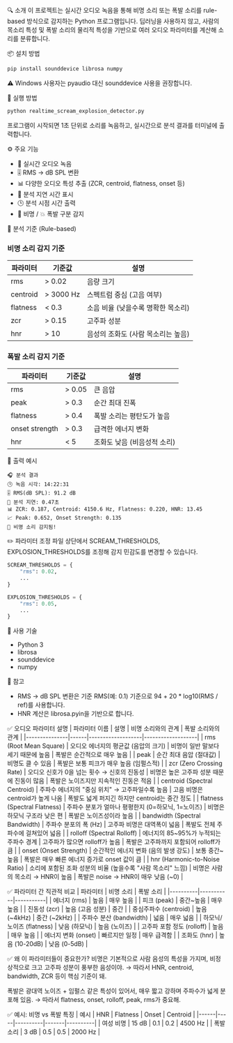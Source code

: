 🔍 소개
이 프로젝트는 실시간 오디오 녹음을 통해 비명 소리 또는 폭발 소리를 rule-based 방식으로 감지하는 Python 프로그램입니다.
딥러닝을 사용하지 않고, 사람의 목소리 특성 및 폭발 소리의 물리적 특성을 기반으로 여러 오디오 파라미터를 계산해 소리를 분류합니다.

📦 설치 방법
```bash
pip install sounddevice librosa numpy
```
⚠️ Windows 사용자는 pyaudio 대신 sounddevice 사용을 권장합니다.

🚀 실행 방법
```bash
python realtime_scream_explosion_detector.py
```
프로그램이 시작되면 1초 단위로 소리를 녹음하고, 실시간으로 분석 결과를 터미널에 출력합니다.

⚙️ 주요 기능
- 🎤 실시간 오디오 녹음
- 🎚️ RMS → dB SPL 변환
- 📊 다양한 오디오 특성 추출 (ZCR, centroid, flatness, onset 등)
- 🔁 분석 지연 시간 표시
- 🕒 분석 시점 시간 출력
- 🚨 비명 / 💥 폭발 구분 감지

🧠 분석 기준 (Rule-based)

### 비명 소리 감지 기준
| 파라미터 | 기준값 | 설명 |
|----------|--------|------|
| rms | > 0.02 | 음량 크기 |
| centroid | > 3000 Hz | 스펙트럼 중심 (고음 여부) |
| flatness | < 0.3 | 소음 비율 (낮을수록 명확한 목소리) |
| zcr | > 0.15 | 고주파 성분 |
| hnr | > 10 | 음성의 조화도 (사람 목소리는 높음) |

### 폭발 소리 감지 기준
| 파라미터 | 기준값 | 설명 |
|----------|--------|------|
| rms | > 0.05 | 큰 음압 |
| peak | > 0.3 | 순간 최대 진폭 |
| flatness | > 0.4 | 폭발 소리는 평탄도가 높음 |
| onset strength | > 0.3 | 급격한 에너지 변화 |
| hnr | < 5 | 조화도 낮음 (비음성적 소리) |

🧪 출력 예시
```text
🎧 분석 결과
🕒 녹음 시각: 14:22:31
🎚️ RMS(dB SPL): 91.2 dB
🔁 분석 지연: 0.47초
📊 ZCR: 0.187, Centroid: 4150.6 Hz, Flatness: 0.220, HNR: 13.45
📈 Peak: 0.652, Onset Strength: 0.135
🚨 비명 소리 감지됨!
```
✏️ 파라미터 조정
파일 상단에서 SCREAM_THRESHOLDS, EXPLOSION_THRESHOLDS를 조정해 감지 민감도를 변경할 수 있습니다.

```python
SCREAM_THRESHOLDS = {
    "rms": 0.02,
    ...
}

EXPLOSION_THRESHOLDS = {
    "rms": 0.05,
    ...
}
```
🧰 사용 기술
- Python 3
- librosa
- sounddevice
- numpy

📌 참고
- RMS → dB SPL 변환은 기준 RMS(예: 0.1) 기준으로 94 + 20 * log10(RMS / ref)를 사용합니다.
- HNR 계산은 librosa.pyin을 기반으로 합니다.

✅ 오디오 파라미터 설명
| 파라미터 이름 | 설명 | 비명 소리와의 관계 | 폭발 소리와의 관계 |
|---------------|------|-------------------|-------------------|
| rms (Root Mean Square) | 오디오 에너지의 평균값 (음압의 크기) | 비명이 일반 말보다 세기 때문에 높음 | 폭발은 순간적으로 매우 높음 |
| peak | 순간 최대 음압 (절대값) | 비명도 클 수 있음 | 폭발은 보통 피크가 매우 높음 (임펄스적) |
| zcr (Zero Crossing Rate) | 오디오 신호가 0을 넘는 횟수 → 신호의 진동성 | 비명은 높은 고주파 성분 때문에 진동이 많음 | 폭발은 노이즈지만 지속적인 진동은 적음 |
| centroid (Spectral Centroid) | 주파수 에너지의 "중심 위치" → 고주파일수록 높음 | 고음 비명은 centroid가 높게 나옴 | 폭발도 넓게 퍼지긴 하지만 centroid는 중간 정도 |
| flatness (Spectral Flatness) | 주파수 분포가 얼마나 평평한지 (0=하모닉, 1=노이즈) | 비명은 하모닉 구조라 낮은 편 | 폭발은 노이즈성이라 높음 |
| bandwidth (Spectral Bandwidth) | 주파수 분포의 폭 (Hz) | 고주파 비명은 대역폭이 넓음 | 폭발도 전체 주파수에 걸쳐있어 넓음 |
| rolloff (Spectral Rolloff) | 에너지의 85~95%가 누적되는 주파수 경계 | 고주파가 많으면 rolloff가 높음 | 폭발은 고주파까지 포함되어 rolloff가 큼 |
| onset (Onset Strength) | 순간적인 에너지 변화 (음의 발생 강도) | 보통 중간~높음 | 폭발은 매우 빠른 에너지 증가로 onset 값이 큼 |
| hnr (Harmonic-to-Noise Ratio) | 소리에 포함된 조화 성분의 비율 (높을수록 "사람 목소리" 느낌) | 비명은 사람의 목소리 → HNR이 높음 | 폭발은 noise → HNR이 매우 낮음 (~0) |

✅ 파라미터 간 직관적 비교
| 파라미터 | 비명 소리 | 폭발 소리 |
|----------|-----------|-----------|
| 에너지 (rms) | 높음 | 매우 높음 |
| 피크 (peak) | 중간~높음 | 매우 높음 |
| 진동성 (zcr) | 높음 (고음 성분) | 중간 |
| 중심주파수 (centroid) | 높음 (~4kHz) | 중간 (~2kHz) |
| 주파수 분산 (bandwidth) | 넓음 | 매우 넓음 |
| 하모닉/노이즈 (flatness) | 낮음 (하모닉) | 높음 (노이즈) |
| 고주파 포함 정도 (rolloff) | 높음 | 매우 높음 |
| 에너지 변화 (onset) | 빠르지만 일정 | 매우 급격함 |
| 조화도 (hnr) | 높음 (10-20dB) | 낮음 (0-5dB) |

✅ 왜 이 파라미터들이 중요한가?
비명은 기본적으로 사람 음성의 특성을 가지며,
비정상적으로 크고 고주파 성분이 풍부한 음성이야.
→ 따라서 HNR, centroid, bandwidth, ZCR 등이 핵심 기준이 돼.

폭발은 광대역 노이즈 + 임펄스 같은 특성이 있어서,
매우 짧고 강하며 주파수가 넓게 분포해 있음.
→ 따라서 flatness, onset, rolloff, peak, rms가 중요해.

✅ 예시: 비명 vs 폭발 특징
| 예시 | HNR | Flatness | Onset | Centroid |
|------|-----|----------|-------|----------|
| 여성 비명 | 15 dB | 0.1 | 0.2 | 4500 Hz |
| 폭발 소리 | 3 dB | 0.5 | 0.5 | 2000 Hz |